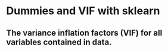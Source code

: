 # Dummies and VIF with sklearn
## The variance inflation factors (VIF) for all variables contained in data.
